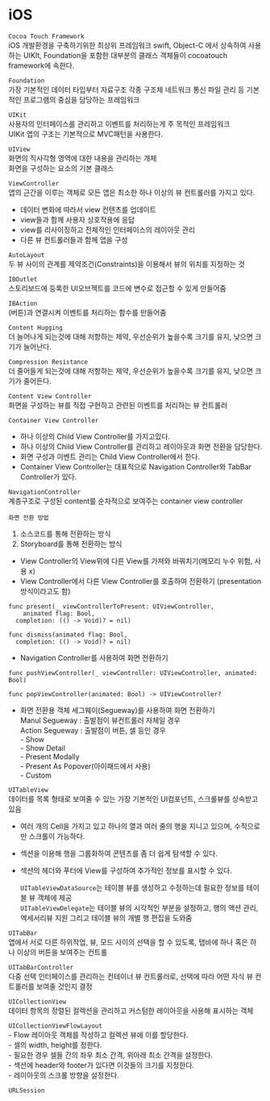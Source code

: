 # iOS

```Cocoa Touch Framework```    
iOS 개발환경을 구축하기위한 최상위 프레임워크
swift, Object-C 에서 상속하여 사용하는 UIKIt, Foundation을 포함한 대부분의 클래스 객체들이 cocoatouch framework에 속한다.

```Foundation```   
가장 기본적인 데이터 타입부터 자료구조 각종 구조체 네트워크 통신 파일 관리 등 기본적인 프로그램의 중심을 담당하는 프레임워크

```UIKit```   
사용자의 인터페이스를 관리하고 이벤트를 처리하는게 주 목적인 프레임워크   
UIKit 앱의 구조는 기본적으로 MVC패턴을 사용한다. 

```UIView```   
화면의 직사각형 영역에 대한 내용을 관리하는 개체   
화면을 구성하는 요소의 기본 클래스   

```ViewController```   
앱의 근간을 이루는 객체로 모든 앱은 최소한 하나 이상의 뷰 컨트롤러를 가지고 있다.   
- 데이터 변화에 따라서 view 컨텐츠를 업데이트   
- view들과 함께 사용자 상호작용에 응답   
- view를 리사이징하고 전체적인 인터페이스의 레이아웃 관리   
- 다른 뷰 컨트롤러들과 함께 앱을 구성   

```AutoLayout```   
두 뷰 사이의 관계를 제약조건(Constraints)을 이용해서 뷰의 위치를 지정하는 것 

```IBOutlet```  
스토리보드에 등록한 UI오브젝트를 코드에 변수로 접근할 수 있게 만들어줌 

```IBAction```   
(버튼)과 연결시켜 이벤트를 처리하는 함수를 만들어줌

```Content Hugging```   
더 늘어나게 되는것에 대해 저항하는 제약, 우선순위가 높을수록 크기를 유지, 낮으면 크기가 늘어난다.

```Compression Resistance```   
더 줄어들게 되는것에 대해 저항하는 제약, 우선순위가 높을수록 크기를 유지, 낮으면 크기가 줄어든다.

```Content View Controller```   
화면을 구성하는 뷰를 직접 구현하고 관련된 이벤트를 처리하는 뷰 컨트롤러

```Container View Controller```
- 하나 이상의 Child View Controller를 가지고있다.
- 하나 이상의 Child View Controller를 관리하고 레이아웃과 화면 전환을 담당한다.
- 화면 구성과 이벤트 관리는 Child View Controller에서 한다.
- Container View Controller는 대표적으로 Navigation Controller와 TabBar Controller가 있다. 

```NavigationController```   
계층구조로 구성된 content를 순차적으로 보여주는 container view controller 

```화면 전환 방법```   
1. 소스코드를 통해 전환하는 방식
2. Storyboard를 통해 전환하는 방식

- View Controller의 View위에 다른 View를 가져와 바꿔치기(메모리 누수 위험, 사용 x)
- View Controller에서 다른 View Controller를 호출하여 전환하기 (presentation 방식이라고도 함)   
```
func present(_ viewControllerToPresent: UIViewController, 
    animated flag: Bool, 
  completion: (() -> Void)? = nil)
  
func dismiss(animated flag: Bool, 
  completion: (() -> Void)? = nil)
  ```
- Navigation Controller를 사용하여 화면 전환하기
```
func pushViewController(_ viewController: UIViewController, animated: Bool)

func popViewController(animated: Bool) -> UIViewController?
```
- 화면 전환용 객체 세그웨이(Segueway)를 사용하여 화면 전환하기    
Manul Segueway : 출발점이 뷰컨트롤러 자체일 경우   
Action Segueway : 출발점이 버튼, 셀 등인 경우    
        - Show   
        - Show Detail   
        - Present Modally   
        - Present As Popover(아이패드에서 사용)   
        - Custom   

```UITableView```   
데이터를 목록 형태로 보여줄 수 있는 가장 기본적인 UI컴포넌트, 스크롤뷰를 상속받고 있음 
- 여러 개의 Cell을 가지고 있고 하나의 열과 여러 줄의 행을 지니고 있으며, 수직으로만 스크롤이 가능하다.
- 섹션을 이용해 행을 그룹화하여 콘텐츠를 좀 더 쉽게 탐색할 수 있다.
- 섹션의 헤더와 푸터에 View를 구성하여 추가적인 정보를 표시할 수 있다.   

     ```UITableViewDataSource```는 테이블 뷰를 생성하고 수정하는데 필요한 정보를 테이블 뷰 객체에 제공    
     ```UITableViewDelegate```는 테이블 뷰의 시각적인 부분을 설정하고, 행의 액션 관리, 엑세서리뷰 지원 그리고 테이블 뷰의 개별 행 편집을 도와줌   

```UITabBar```   
앱에서 서로 다른 하위작업, 뷰, 모드 사이의 선택을 할 수 있도록, 탭바에 하나 혹은 하나 이상의 버튼을 보여주는 컨트롤   

```UITabBarController```  
다중 선택 인터페이스를 관리하는 컨테이너 뷰 컨트롤러로, 선택에 따라 어떤 자식 뷰 컨트롤러를 보여줄 것인지 결정   

```UICollectionView```   
데이터 항목의 정렬된 컬렉션을 관리하고 커스텀한 레이아웃을 사용해 표시하는 객체   

```UICollectionViewFlowLayout```   
    - Flow 레이아웃 객체를 작성하고 컬렉션 뷰에 이를 할당한다.   
    - 셀의 width, height를 정한다.   
    - 필요한 경우 셀들 간의 좌우 최소 간격, 위아래 최소 간격을 설정한다.   
    - 섹션에 header와 footer가 있다면 이것들의 크기를 지정한다.   
    - 레이아웃의 스크롤 방향을 설정한다.   

```URLSession```   















